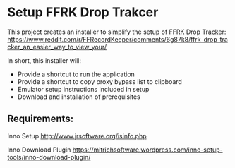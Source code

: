 # Setup FFRK Drop Trakcer
This project creates an installer to simplify the setup of FFRK Drop Tracker:
https://www.reddit.com/r/FFRecordKeeper/comments/6g87k8/ffrk_drop_tracker_an_easier_way_to_view_your/

In short, this installer will:
* Provide a shortcut to run the application
* Provide a shortcut to copy proxy bypass list to clipboard
* Emulator setup instructions included in setup
* Download and installation of prerequisites

## Requirements:
Inno Setup
http://www.jrsoftware.org/isinfo.php

Inno Download Plugin
https://mitrichsoftware.wordpress.com/inno-setup-tools/inno-download-plugin/
